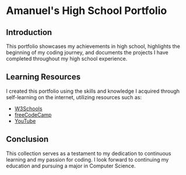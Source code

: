 # Amanuel's High School Portfolio

## Introduction
This portfolio showcases my achievements in high school, highlights the beginning of my coding journey, and documents the projects I have completed throughout my high school experience.

## Learning Resources
I created this portfolio using the skills and knowledge I acquired through self-learning on the internet, utilizing resources such as:

- [W3Schools](https://www.w3schools.com/)  
- [freeCodeCamp](https://www.freecodecamp.org/)  
- [YouTube](https://www.youtube.com/)

## Conclusion
This collection serves as a testament to my dedication to continuous learning and my passion for coding. I look forward to continuing my education and pursuing a major in Computer Science.
